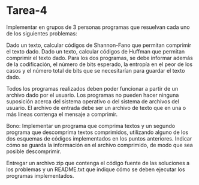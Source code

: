 # Tarea-4

Implementar en grupos de 3 personas programas que resuelvan cada uno de los siguientes problemas:

Dado un texto, calcular códigos de Shannon-Fano que permitan comprimir el texto dado.
Dado un texto, calcular códigos de Huffman que permitan comprimir el texto dado. 
Para los dos programas, se debe informar además de la codificación, el número de bits esperado, la entropía en el peor de los casos y el número total de bits que se necesitarían para guardar el texto dado.

Todos los programas realizados deben poder funcionar a partir de un archivo dado por el usuario. Los programas no pueden hacer ninguna suposición acerca del sistema operativo o del sistema de archivos del usuario. El archivo de entrada debe ser un archivo de texto que en una o más lineas contenga el mensaje a comprimir.

Bono: Implementar un programa que comprima textos y un segundo programa que descomprima textos comprimidos, utilizando alguno de los dos esquemas de códigos implementados en los puntos anteriores. Indicar cómo se guarda la información en el archivo comprimido, de modo que sea posible descomprimir.

Entregar un archivo zip que contenga el código fuente de las soluciones a los problemas y un README.txt que indique cómo se deben ejecutar los programas implementados.
